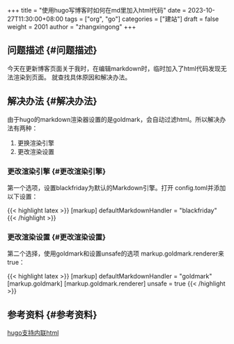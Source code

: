 +++
title = "使用hugo写博客时如何在md里加入html代码"
date = 2023-10-27T11:30:00+08:00
tags = ["org", "go"]
categories = ["建站"]
draft = false
weight = 2001
author = "zhangxingong"
+++

## 问题描述 {#问题描述}

今天在更新博客页面关于我时，在编辑markdown时，临时加入了html代码发现无法渲染到页面。
就查找具体原因和解决办法。


## 解决办法 {#解决办法}

由于hugo的markdown渲染器设置的是goldmark，会自动过滤html。所以解决办法有两种：

1.  更换渲染引擎
2.  更改渲染设置


### 更改渲染引擎 {#更改渲染引擎}

第一个选项，设置blackfriday为默认的Markdown引擎。打开 config.toml并添加以下设置：

{{< highlight latex >}}
[markup]
defaultMarkdownHandler = "blackfriday"
{{< /highlight >}}


### 更改渲染设置 {#更改渲染设置}

第二个选择，使用goldmark和设置unsafe的选项 markup.goldmark.renderer来true：

{{< highlight latex >}}
[markup]
defaultMarkdownHandler = "goldmark"
[markup.goldmark]
[markup.goldmark.renderer]
unsafe = true
{{< /highlight >}}


## 参考资料 {#参考资料}

[hugo支持内联html](http://www.9ong.com/052020/hugo%E6%94%AF%E6%8C%81%E5%86%85%E8%81%94html.html)
